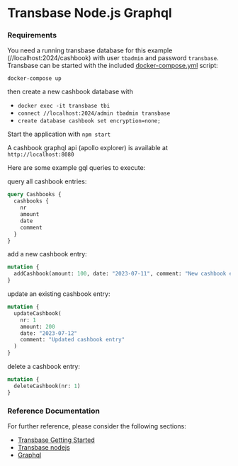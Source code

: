 # Transbase Node.js Graphql

### Requirements

You need a running transbase database for this example (//localhost:2024/cashbook)
with user `tbadmin` and password `transbase`.
Transbase can be started with the included [docker-compose.yml](../docker-compose.yml) script:

`docker-compose up`

then create a new cashbook database with

- `docker exec -it transbase tbi`
- `connect //localhost:2024/admin tbadmin transbase`
- `create database cashbook set encryption=none;`

Start the application with
`npm start`

A cashbook graphql api (apollo explorer) is available at
`http://localhost:8080`

Here are some example gql queries to execute:

query all cashbook entries:

```graphql
query Cashbooks {
  cashbooks {
    nr
    amount
    date
    comment
  }
}
```

add a new cashbook entry:

```graphql
mutation {
  addCashbook(amount: 100, date: "2023-07-11", comment: "New cashbook entry")
}
```

update an existing cashbook entry:

```graphql
mutation {
  updateCashbook(
    nr: 1
    amount: 200
    date: "2023-07-12"
    comment: "Updated cashbook entry"
  )
}
```

delete a cashbook entry:

```graphql
mutation {
  deleteCashbook(nr: 1)
}
```

### Reference Documentation

For further reference, please consider the following sections:

- [Transbase Getting Started](https://www.transaction.de/fileadmin/public/transbase/8.4/docu/getstart.xhtml)
- [Transbase nodejs](https://github.com/TransactionSoftwareGmbH/transbase-nodejs)
- [Graphql](https://graphql.org/graphql-js/)
